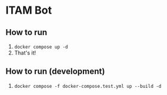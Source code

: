 # ITAM Bot

## How to run

1. `docker compose up -d`
2. That's it!

## How to run (development)

1. `docker compose -f docker-compose.test.yml up --build -d`
